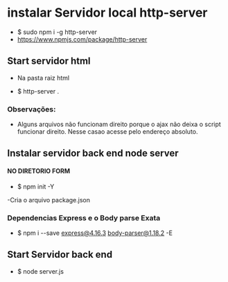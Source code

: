 # instalar Servidor local  http-server
- $ sudo npm i -g http-server
- https://www.npmjs.com/package/http-server


## Start servidor html

- Na pasta raiz html

- $ http-server .


### Observações:

- Alguns arquivos não funcionam direito porque o ajax não deixa o script funcionar direito. Nesse casao acesse pelo endereço absoluto.

## Instalar servidor back end node server

#### NO DIRETORIO FORM

- $ npm init -Y

-Cria o arquivo package.json

### Dependencias Express e o Body parse Exata

- $ npm i --save express@4.16.3 body-parser@1.18.2 -E

## Start Servidor back end 

- $ node server.js


